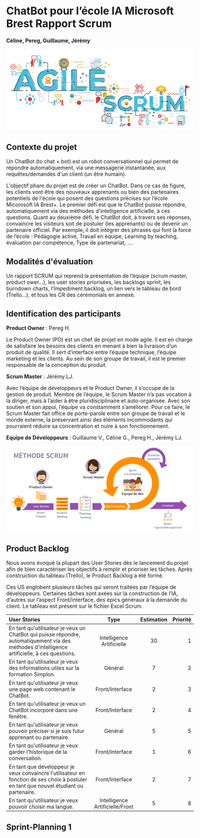 # ChatBot pour l’école IA Microsoft Brest Rapport Scrum
#### Céline, Pereg, Guillaume, Jérémy
![Presentation](Ressources/scrum_agile.png)
<br>
## Contexte du projet
Un ChatBot (to chat + bot) est un robot conversationnel qui permet de répondre automatiquement, via une messagerie instantanée, aux requêtes/demandes d'un client (un être humain).

L'objectif phare du projet est de créer un ChatBot. Dans ce cas de figure, les clients vont être des nouveaux apprenants ou bien des partenaires potentiels de l'école qui posent des questions précises sur l’école Micorosoft IA Brest+. Le premier défi est que le ChatBot puisse répondre, automatiquement via des méthodes d'intelligence artificielle, à ces questions. Quant au deuxième défi, le ChatBot doit, à travers ses réponses, convaincre les visiteurs soit de postuler (les apprenants) ou de devenir un partenaire officiel. Par exemple, il doit intégrer des phrases qui font la force de l’école : Pédagogie active, Travail en équipe, Learning by teaching, évaluation par compétence, Type de partenariat, ....

## Modalités d'évaluation
Un rapport SCRUM qui reprend la présentation de l’équipe (scrum master, product ower…), les user stories priorisées, les backlogs sprint, les burndown charts, l’Impediment backlog, un lien vers le tableau de bord (Trello…), et tous les CR des cérémonials en annexe.

## Identification des participants
__Product Owner__ : Pereg H.

Le Product Owner (PO) est un chef de projet en mode agile. Il est en charge de satisfaire les besoins des clients en menant à bien la livraison d’un produit de qualité. Il sert d’interface entre l’équipe technique, l’équipe marketing et les clients. Au sein de son groupe de travail, il est le premier responsable de la conception du produit.

__Scrum Master__ : Jérémy LJ.

Avec l’équipe de développeurs et le Product Owner, il s’occupe de la gestion de produit. Membre de l’équipe, le Scrum Master n’a pas vocation à la diriger, mais à l’aider à être pluridisciplinaire et auto-organisée. Avec son soutien et son appui, l’équipe va constamment s’améliorer. Pour ce faire, le Scrum Master fait office de porte-parole entre son groupe de travail et le monde externe, la préservant ainsi des éléments incommodants qui pourraient réduire sa concentration et nuire à son fonctionnement.

__Equipe de Développeurs__ : Guillaume V., Céline G., Pereg H., Jérémy LJ.

![Schema](Ressources/schema_scrum.png)

## Product Backlog
Nous avons évoqué la plupart des User Stories dès le lancement du projet afin de bien caractériser les objectifs à remplir et prioriser les tâches. Après construction du tableau (Trello), le Product Backlog a été formé.

Ces US englobent plusieurs tâches qui seront traitées par l’équipe de développeurs. Certaines tâches sont axées sur la construction de l’IA, d’autres sur l’aspect Front/interface, des épics généraux à la demande du client. Le tableau est présent sur le fichier Excel Scrum.

User Stories | Type | Estimation | Priorité
:- |:-: |:-: | -:
En tant qu'utilisateur je veux un ChatBot qui puisse répondre, automatiquement via des méthodes d'intelligence artificielle, à ces questions. | Intelligence Artificielle | 30 | 1
En tant qu'utilisateur je veux des informations utiles sur la formation Simplon.| Général | 7 | 2
En tant qu'utilisateur je veux une page web contenant le ChatBot. | Front/Interface | 2 | 3
En tant qu'utilisateur je veux un ChatBot incorporé dans une fenêtre. | Front/Interface | 2 | 4
En tant qu'utilisateur je veux pouvoir préciser si je suis futur apprenant ou partenaire. | Général | 5 | 5
En tant qu'utilisateur je veux garder l'historique de la conversation. | Front/Interface | 1 | 6
En tant que développeur je veux convaincre l'utilisateur en fonction de ses choix à postuler en tant que nouvel étudiant ou partenaire. | Front/Interface | 2 | 7
En tant qu'utilisateur je veux pouvoir choisir ma langue. | Intelligence Artificielle/Front | 5 | 8

## Sprint-Planning 1





